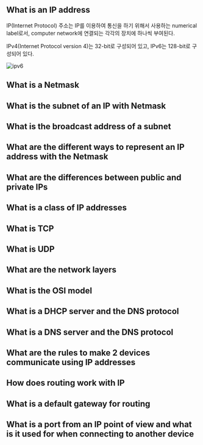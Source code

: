 ## What is an IP address

IP(Internet Protocol) 주소는 IP를 이용하여 통신을 하기 위해서 사용하는 numerical label로서, computer network에 연결되는 각각의 장치에 하나씩 부여된다.

IPv4(Internet Protocol version 4)는 32-bit로 구성되어 있고, IPv6는 128-bit로 구성되어 있다.

![ipv6](https://en.wikipedia.org/wiki/File:IPv6_address_terminology-en.svg)





## What is a Netmask



## What is the subnet of an IP with Netmask



## What is the broadcast address of a subnet



## What are the different ways to represent an IP address with the Netmask



## What are the differences between public and private IPs



## What is a class of IP addresses



## What is TCP



## What is UDP



## What are the network layers



## What is the OSI model



## What is a DHCP server and the DNS protocol



## What is a DNS server and the DNS protocol



## What are the rules to make 2 devices communicate using IP addresses



## How does routing work with IP



## What is a default gateway for routing



## What is a port from an IP point of view and what is it used for when connecting to another device




